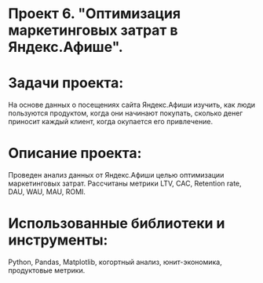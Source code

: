 # Проект 6. "Оптимизация маркетинговых затрат в Яндекс.Афише".
# Задачи проекта:
На основе данных о посещениях сайта Яндекс.Афиши изучить, как люди пользуются продуктом, когда они начинают покупать, сколько денег приносит каждый клиент, когда окупается его привлечение.

# Описание проекта:
Проведен анализ данных от Яндекс.Афиши целью оптимизации маркетинговых затрат. Рассчитаны метрики LTV, CAC, Retention rate, DAU, WAU, MAU, ROMI.

# Использованные библиотеки и инструменты:
Python, Pandas, Matplotlib, когортный анализ, юнит-экономика, продуктовые метрики.
